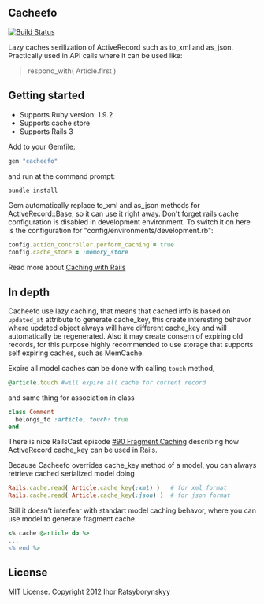 ## Cacheefo

[![Build Status](https://secure.travis-ci.org/defsan/cacheefo.png)](http://travis-ci.org/defsan/cacheefo)

Lazy caches serilization of ActiveRecord such as to_xml and as_json. Practically used in API calls where it can be used like:
>
> respond_with( Article.first )
>

## Getting started

+ Supports Ruby version: 1.9.2
+ Supports cache store
+ Supports Rails 3

Add to your Gemfile:

```ruby
gem "cacheefo"
```

and run at the command prompt:
```ruby
bundle install
```

Gem automatically replace to_xml and as_json methods for ActiveRecord::Base, so it can use it right away.
Don't forget rails cache configuration is disabled in development environment. To switch it on here is the configuration for "config/environments/development.rb":

```ruby
config.action_controller.perform_caching = true
config.cache_store = :memory_store
```


Read more about [Caching with Rails](http://guides.rubyonrails.org/caching_with_rails.html)


## In depth
Cacheefo use lazy caching, that means that cached info is based on `updated_at` attribute to generate cache_key, this create interesting behavor where updated object always will have different cache_key and will automatically be regenerated. Also it may create consern of expiring old records, for this purpose highly recommended to use storage that supports self expiring caches, such as MemCache.

Expire all model caches can be done with calling `touch` method,
```ruby
@article.touch #will expire all cache for current record 
```
 and same thing for association in class
```ruby
class Comment
  belongs_to :article, touch: true
end
```
There is nice RailsCast episode [#90 Fragment Caching](http://railscasts.com/episodes/90-fragment-caching-revised) describing how ActiveRecord cache_key can be used in Rails.

Because Cacheefo overrides cache_key method of a model, you can always retrieve cached serialized model doing
```ruby
Rails.cache.read( Article.cache_key(:xml) )   # for xml format
Rails.cache.read( Article.cache_key(:json) )  # for json format
```
Still it doesn't interfear with standart model caching behavor, where you can use model to generate fragment cache.
```ruby
<% cache @article do %>
...
<% end %>
```



## License
MIT License. Copyright 2012 Ihor Ratsyborynskyy
